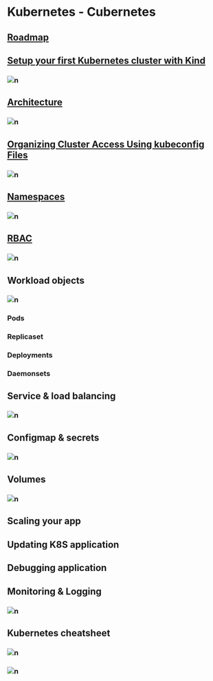 # Kubernetes - Cubernetes 



## [Roadmap](kubernetes.pdf)



## [Setup your first Kubernetes cluster with Kind](https://kind.sigs.k8s.io/docs/user/quick-start/#installation)
   ### ![n](./assets/kind.png)


## [Architecture](https://kubernetes.io/docs/concepts/architecture/)
   ### ![n](./assets/kubernetes-cluster-architecture.svg)

   

## [Organizing Cluster Access Using kubeconfig Files](https://kubernetes.io/docs/concepts/configuration/organize-cluster-access-kubeconfig/)
   ### ![n](./assets/kubeconfig.png)

## [Namespaces](https://kubernetes.io/docs/concepts/overview/working-with-objects/namespaces/)
   ### ![n](./assets/namespaces.png)


## [RBAC]()
   ### ![n](./assets/RBAC.png)


## Workload objects
   ### ![n](./assets/workloadresources.webp)
   ### Pods
   ### Replicaset
   ### Deployments
   ### Daemonsets

## Service & load balancing
   ### ![n](./assets/services.webp)

   
## Configmap & secrets
   ### ![n](./assets/secret_configmap.png)

## Volumes
   ### ![n](./assets/volumes.webp)

   
## Scaling your app

## Updating K8S application

## Debugging application

## Monitoring & Logging
   ### ![n](./assets/monitoring_logging.jpeg)

## Kubernetes cheatsheet
   ### ![n](./assets/k8scs1.png)
   ### ![n](./assets/k8scs2.png)
   
